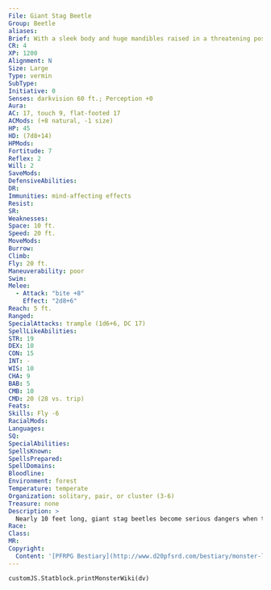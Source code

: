 ```yaml
---
File: Giant Stag Beetle
Group: Beetle
aliases: 
Brief: With a sleek body and huge mandibles raised in a threatening pose, this large beetle stands firm in defense of its territory.
CR: 4
XP: 1200
Alignment: N
Size: Large
Type: vermin
SubType: 
Initiative: 0
Senses: darkvision 60 ft.; Perception +0
Aura: 
AC: 17, touch 9, flat-footed 17
ACMods: (+8 natural, -1 size)
HP: 45
HD: (7d8+14)
HPMods: 
Fortitude: 7
Reflex: 2
Will: 2
SaveMods: 
DefensiveAbilities: 
DR: 
Immunities: mind-affecting effects
Resist: 
SR: 
Weaknesses: 
Space: 10 ft.
Speed: 20 ft.
MoveMods: 
Burrow: 
Climb: 
Fly: 20 ft.
Maneuverability: poor
Swim: 
Melee: 
  - Attack: "bite +8"
    Effect: "2d8+6"
Reach: 5 ft.
Ranged: 
SpecialAttacks: trample (1d6+6, DC 17)
SpellLikeAbilities: 
STR: 19
DEX: 10
CON: 15
INT: -
WIS: 10
CHA: 9
BAB: 5
CMB: 10
CMD: 20 (28 vs. trip)
Feats: 
Skills: Fly -6
RacialMods: 
Languages: 
SQ: 
SpecialAbilities: 
SpellsKnown: 
SpellsPrepared: 
SpellDomains: 
Bloodline: 
Environment: forest
Temperature: temperate
Organization: solitary, pair, or cluster (3-6)
Treasure: none
Description: >
  Nearly 10 feet long, giant stag beetles become serious dangers when they wander into logging camps due to their appetite for decaying wood. Called stag beetles because of their large, antler-like mandibles, they use these appendages to wrestle competing suitors and quickly put down enemy threats. Variant species of these giant beetles exist as well. The two detailed below are the ones most commonly encountered. Bombardier Beetle (CR 2): This giant stag beetle has only 2 Hit Dice and is Medium sized, but can spray acid once per round in a 10-foot cone. Those in the cone must make a DC 11 Fortitude save or take 1d4+2 points of acid damage. The save DC is Constitution-based. Goliath Beetle (CR 8): The immense goliath beetle is a Huge stag beetle with 12 HD and the trample special ability.
Race: 
Class: 
MR: 
Copyright:
  Content: '[PFRPG Bestiary](http://www.d20pfsrd.com/bestiary/monster-listings/vermin/beetle/stag-beetle)'
---
```

```dataviewjs
customJS.Statblock.printMonsterWiki(dv)
```
